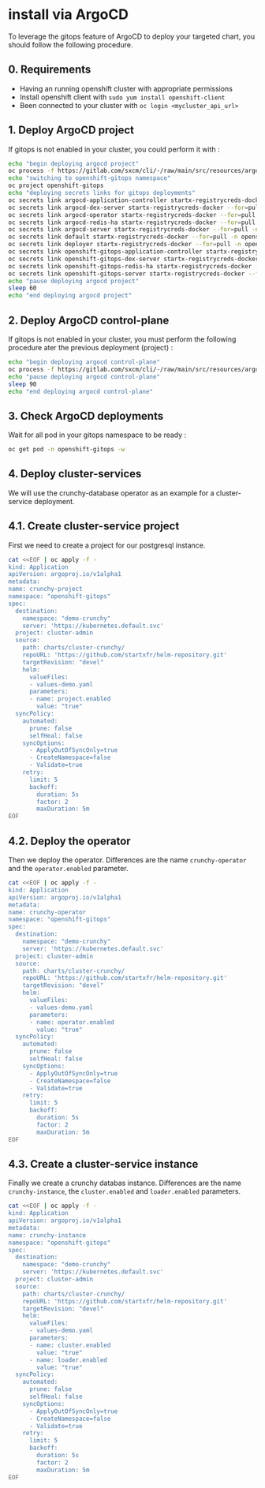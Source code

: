 # install via ArgoCD

To leverage the gitops feature of ArgoCD to deploy your targeted  chart, you should follow the following procedure.

## 0. Requirements

- Having an running openshift cluster with appropriate permissions
- Install openshift client with `sudo yum install openshift-client`
- Been connected to your cluster with `oc login <mycluster_api_url>`

## 1. Deploy ArgoCD project

If gitops is not enabled in your cluster, you could perform it with :

```bash
echo "begin deploying argocd project"
oc process -f https://gitlab.com/sxcm/cli/-/raw/main/src/resources/argocd-project.yml | oc apply -f -
echo "switching to openshift-gitops namespace"
oc project openshift-gitops
echo "deploying secrets links for gitops deployments"
oc secrets link argocd-application-controller startx-registrycreds-docker --for=pull -n openshift-gitops
oc secrets link argocd-dex-server startx-registrycreds-docker --for=pull -n openshift-gitops
oc secrets link argocd-operator startx-registrycreds-docker --for=pull -n openshift-gitops
oc secrets link argocd-redis-ha startx-registrycreds-docker --for=pull -n openshift-gitops
oc secrets link argocd-server startx-registrycreds-docker --for=pull -n openshift-gitops
oc secrets link default startx-registrycreds-docker --for=pull -n openshift-gitops
oc secrets link deployer startx-registrycreds-docker --for=pull -n openshift-gitops
oc secrets link openshift-gitops-application-controller startx-registrycreds-docker --for=pull -n openshift-gitops
oc secrets link openshift-gitops-dex-server startx-registrycreds-docker --for=pull -n openshift-gitops
oc secrets link openshift-gitops-redis-ha startx-registrycreds-docker --for=pull -n openshift-gitops
oc secrets link openshift-gitops-server startx-registrycreds-docker --for=pull -n openshift-gitops
echo "pause deploying argocd project"
sleep 60
echo "end deploying argocd project"
```

## 2. Deploy ArgoCD control-plane

If gitops is not enabled in your cluster, you must perform the following procedure ater the previous deployment (project) :

```bash
echo "begin deploying argocd control-plane"
oc process -f https://gitlab.com/sxcm/cli/-/raw/main/src/resources/argocd-deploy-small.yml | oc apply -f -
echo "pause deploying argocd control-plane"
sleep 90
echo "end deploying argocd control-plane"
```

## 3. Check ArgoCD deployments

Wait for all pod in your gitops namespace to be ready :

```bash
oc get pod -n openshift-gitops -w
```

## 4. Deploy cluster-services

We will use the crunchy-database operator as an example for a cluster-service deployment.

## 4.1. Create cluster-service project

First we need to create a project for our postgresql instance.

```bash
cat <<EOF | oc apply -f -
kind: Application
apiVersion: argoproj.io/v1alpha1
metadata:
name: crunchy-project
namespace: "openshift-gitops"
spec:
  destination:
    namespace: "demo-crunchy"
    server: 'https://kubernetes.default.svc'
  project: cluster-admin
  source:
    path: charts/cluster-crunchy/
    repoURL: 'https://github.com/startxfr/helm-repository.git'
    targetRevision: "devel"
    helm:
      valueFiles:
      - values-demo.yaml
      parameters:
      - name: project.enabled
        value: "true"
  syncPolicy:
    automated: 
      prune: false
      selfHeal: false
    syncOptions:
      - ApplyOutOfSyncOnly=true
      - CreateNamespace=false
      - Validate=true
    retry:
      limit: 5
      backoff:
        duration: 5s
        factor: 2
        maxDuration: 5m
EOF
```

## 4.2. Deploy the operator

Then we deploy the operator. Differences are the name `crunchy-operator` and the `operator.enabled` parameter.

```bash
cat <<EOF | oc apply -f -
kind: Application
apiVersion: argoproj.io/v1alpha1
metadata:
name: crunchy-operator
namespace: "openshift-gitops"
spec:
  destination:
    namespace: "demo-crunchy"
    server: 'https://kubernetes.default.svc'
  project: cluster-admin
  source:
    path: charts/cluster-crunchy/
    repoURL: 'https://github.com/startxfr/helm-repository.git'
    targetRevision: "devel"
    helm:
      valueFiles:
      - values-demo.yaml
      parameters:
      - name: operator.enabled
        value: "true"
  syncPolicy:
    automated: 
      prune: false
      selfHeal: false
    syncOptions:
      - ApplyOutOfSyncOnly=true
      - CreateNamespace=false
      - Validate=true
    retry:
      limit: 5
      backoff:
        duration: 5s
        factor: 2
        maxDuration: 5m
EOF
```

## 4.3. Create a cluster-service instance

Finally we create a crunchy databas instance. Differences are the name `crunchy-instance`, the `cluster.enabled` and `loader.enabled` parameters.

```bash
cat <<EOF | oc apply -f -
kind: Application
apiVersion: argoproj.io/v1alpha1
metadata:
name: crunchy-instance
namespace: "openshift-gitops"
spec:
  destination:
    namespace: "demo-crunchy"
    server: 'https://kubernetes.default.svc'
  project: cluster-admin
  source:
    path: charts/cluster-crunchy/
    repoURL: 'https://github.com/startxfr/helm-repository.git'
    targetRevision: "devel"
    helm:
      valueFiles:
      - values-demo.yaml
      parameters:
      - name: cluster.enabled
        value: "true"
      - name: loader.enabled
        value: "true"
  syncPolicy:
    automated: 
      prune: false
      selfHeal: false
    syncOptions:
      - ApplyOutOfSyncOnly=true
      - CreateNamespace=false
      - Validate=true
    retry:
      limit: 5
      backoff:
        duration: 5s
        factor: 2
        maxDuration: 5m
EOF
```

